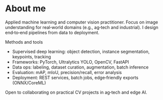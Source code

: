# About me

Applied machine learning and computer vision practitioner. Focus on image understanding for real‑world domains (e.g., ag‑tech and industrial). I design end‑to‑end pipelines from data to deployment.

Methods and tools
- Supervised deep learning: object detection, instance segmentation, keypoints, tracking
- Frameworks: PyTorch, Ultralytics YOLO, OpenCV, FastAPI
- Data ops: labeling, dataset curation, augmentation, batch inference
- Evaluation: mAP, mIoU, precision/recall, error analysis
- Deployment: REST services, batch jobs, edge‑friendly exports (ONNX/CoreML)

Open to collaborating on practical CV projects in ag‑tech and edge AI.
<!--
**Aliaryann/aliaryann** is a ✨ _special_ ✨ repository because its `README.md` (this file) appears on your GitHub profile.

# About me

Applied machine learning and computer vision practitioner. Focus on image understanding for real‑world domains (e.g., ag‑tech and industrial). I design end‑to‑end pipelines from data to deployment.

Methods and tools
- Supervised deep learning: object detection, instance segmentation, keypoints, tracking
- Frameworks: PyTorch, Ultralytics YOLO, OpenCV, FastAPI
- Data ops: labeling, dataset curation, augmentation, batch inference
- Evaluation: mAP, mIoU, precision/recall, error analysis
- Deployment: REST services, batch jobs, edge‑friendly exports (ONNX/CoreML)

Currently exploring model compression, quantization, and robust inference on limited hardware.
-->
